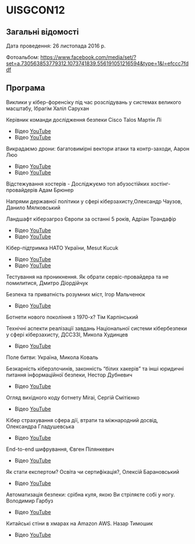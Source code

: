 # UISGCON12

## Загальні відомості 

Дата проведення: 26 листопада 2016 р.

Фотоальбом: https://www.facebook.com/media/set/?set=a.730563853779312.1073741839.556191051216594&type=1&l=efccc7fddf

## Програма

Виклики у кібер-форенсіку під час розслідувань у системах великого масштабу, Ібрагім Халіл Сарухан

Керівник команди дослідження безпеки Cisco Talos Мартін Лі
- Відео [YouTube](https://www.youtube.com/watch?v=zP22J9jQJzM)
- Відео [YouTube](https://www.youtube.com/watch?v=f16KG1nkEwU)

Викрадаємо дрони: багатовимірні вектори атаки та контр-заходи, Аарон Люо
- Відео [YouTube](https://www.youtube.com/watch?v=iLoxAPU54uQ)
- Відео [YouTube](https://www.youtube.com/watch?v=n7UDddkKVtM)

Відстежування хостерів - Досліджуємо топ абузостійких хостінг-провайдерів Адам Брюнер

Напрями державної політики у сфері кіберзахисту,Олександр Чаузов, Данило Мялковський

Ландшафт кіберзагроз Європи за останні 5 років, Адріан Трандафір
- Відео [YouTube](https://www.youtube.com/watch?v=biwWK7dztlY)
- Відео [YouTube](https://www.youtube.com/watch?v=xpVVzVXf7nI)

Кібер-підтримка НАТО України, Mesut Kuсuk
- Відео [YouTube](https://www.youtube.com/watch?v=SHT2LXJm6rE)
- Відео [YouTube](https://www.youtube.com/watch?v=0ueuGEwlJeY)

Тестування на проникнення. Як обрати сервіс-провайдера та не помилитися, Дмитро Діордійчук

Безпека та приватність розумних міст, Iгор Мальченюк
- Відео [YouTube](https://www.youtube.com/watch?v=EiFx-apDseI)

Ботнети нового покоління з 1970-х? Тім Карпінський

Технічні аспекти реалізації завдань Національної системи кібербезпеки у сфері кіберзахисту, ДССЗЗІ, Микола Худинцев
- Відео [YouTube](https://www.youtube.com/watch?v=eAUbRNopftM)

Поле битви: Україна, Микола Коваль

Безкарність кіберзлочинів, законність “білих хакерів” та інші юридичні питання інформаційної безпеки, Нестор Дубневич
- Відео [YouTube](https://www.youtube.com/watch?v=ZHVS3qjYmJk)

Огляд вихідного коду ботнету Mirai, Сергій Смітієнко
- Відео [YouTube](https://www.youtube.com/watch?v=qG-RfSjawJE)

Кібер страхування сфера дії, втрати та міжнародний досвід, Олександра Гладушевська
- Відео [YouTube](https://www.youtube.com/watch?v=-eSQ09tQSVw)

End-to-end шифрування, Євген Пілянкевич
- Відео [YouTube](https://www.youtube.com/watch?v=rUpcYsERNa0)

Як стати експертом? Освіта чи сертифікація?, Олексій Барановський
- Відео [YouTube](https://www.youtube.com/watch?v=5Z7RMzLR_bY)

Автоматизація безпеки: срібна куля, якою Ви стріляєте собі у ногу. Володимир Гарбуз
- Відео [YouTube](https://www.youtube.com/watch?v=slUuQlD45fQ)

Китайські стіни в хмарах на Amazon AWS. Назар Тимошик
- Відео [YouTube](https://www.youtube.com/watch?v=c3DmisUV1EU)